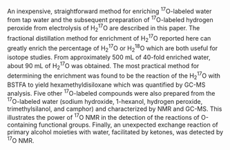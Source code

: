 An inexpensive, straightforward method for enriching <sup>17</sup>O-labeled water from tap water and the subsequent preparation of <sup>17</sup>O-labeled hydrogen peroxide from electrolysis of H<sub>2</sub><sup>17</sup>O are described in this paper. The fractional distillation method for enrichment of H<sub>2</sub><sup>17</sup>O reported here can greatly enrich the percentage of H<sub>2</sub><sup>17</sup>O or H<sub>2</sub><sup>18</sup>O which are both useful for isotope studies. From approximately 500 mL of 40-fold enriched water, about 90 mL of H<sub>2</sub><sup>17</sup>O was obtained. The most practical method for determining the enrichment was found to be the reaction of the H<sub>2</sub><sup>17</sup>O with BSTFA to yield hexamethyldisiloxane which was quantified by GC-MS analysis. Five other <sup>17</sup>O-labeled compounds were also prepared from the <sup>17</sup>O-labeled water (sodium hydroxide, 1-hexanol, hydrogen peroxide, trimethylsilanol, and camphor) and characterized by NMR and GC-MS. This illustrates the power of <sup>17</sup>O NMR in the detection of the reactions of O-containing functional groups. Finally, an unexpected exchange reaction of primary alcohol moieties with water, facilitated by ketones, was detected by <sup>17</sup>O NMR.
